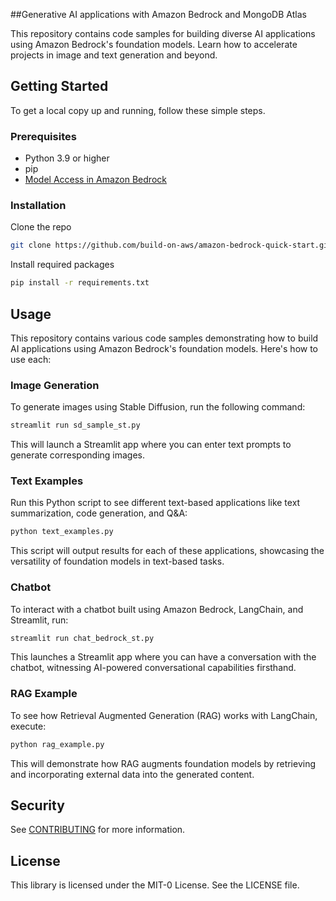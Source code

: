 ##Generative AI applications with Amazon Bedrock and MongoDB Atlas

This repository contains code samples for building diverse AI applications using Amazon Bedrock's foundation models. Learn how to accelerate projects in image and text generation and beyond.

## Getting Started

To get a local copy up and running, follow these simple steps.

### Prerequisites
* Python 3.9 or higher
* pip
* [Model Access in Amazon Bedrock](https://us-east-1.console.aws.amazon.com/bedrock/home?region=us-east-1#/modelaccess)

### Installation

Clone the repo

```bash
git clone https://github.com/build-on-aws/amazon-bedrock-quick-start.git
```

Install required packages

```bash
pip install -r requirements.txt
```

## Usage

This repository contains various code samples demonstrating how to build AI applications using Amazon Bedrock's foundation models. Here's how to use each:

### Image Generation

To generate images using Stable Diffusion, run the following command:

```bash
streamlit run sd_sample_st.py
```

This will launch a Streamlit app where you can enter text prompts to generate corresponding images.

### Text Examples

Run this Python script to see different text-based applications like text summarization, code generation, and Q&A:

```bash
python text_examples.py
```

This script will output results for each of these applications, showcasing the versatility of foundation models in text-based tasks.

### Chatbot

To interact with a chatbot built using Amazon Bedrock, LangChain, and Streamlit, run:

```bash
streamlit run chat_bedrock_st.py
```

This launches a Streamlit app where you can have a conversation with the chatbot, witnessing AI-powered conversational capabilities firsthand.

### RAG Example

To see how Retrieval Augmented Generation (RAG) works with LangChain, execute:

```bash
python rag_example.py
```

This will demonstrate how RAG augments foundation models by retrieving and incorporating external data into the generated content.

## Security

See [CONTRIBUTING](CONTRIBUTING.md#security-issue-notifications) for more information.

## License

This library is licensed under the MIT-0 License. See the LICENSE file.
